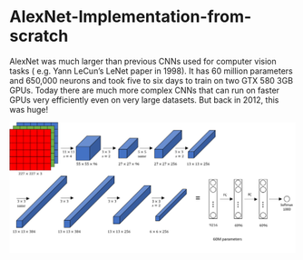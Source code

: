 # AlexNet-Implementation-from-scratch

AlexNet was much larger than previous CNNs used for computer vision tasks ( e.g. Yann LeCun’s LeNet paper in 1998). It has 60 million parameters and 650,000 neurons and took five to six days to train on two GTX 580 3GB GPUs. Today there are much more complex CNNs that can run on faster GPUs very efficiently even on very large datasets. But back in 2012, this was huge!


![alt text](/alexnet.png)
